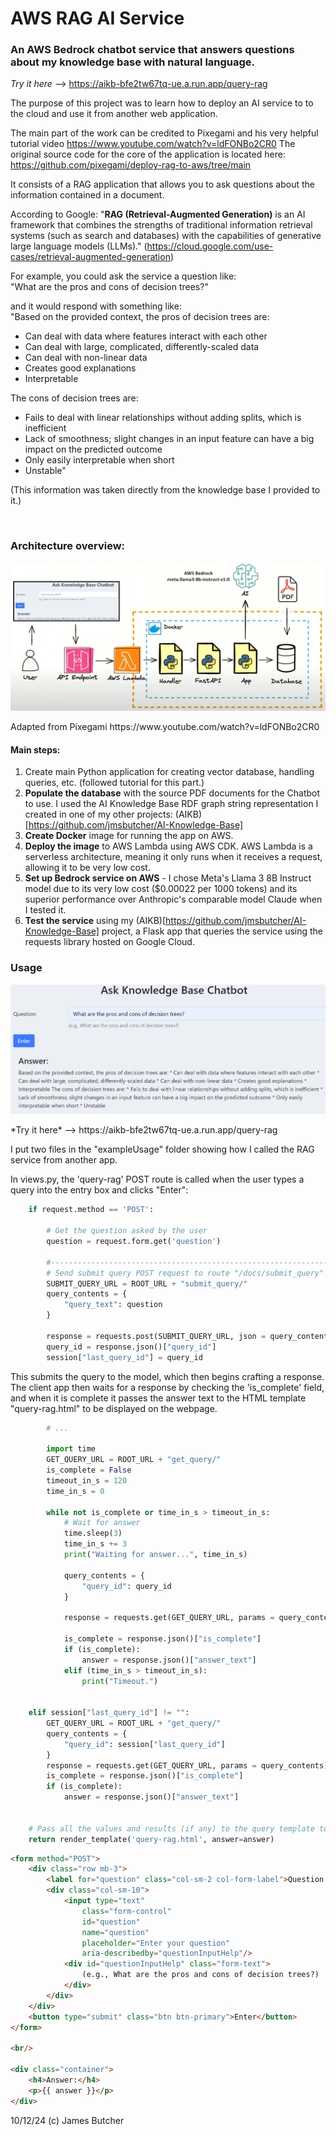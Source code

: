 # AWS RAG AI Service

### An AWS Bedrock chatbot service that answers questions about my knowledge base with natural language.

*Try it here* --> https://aikb-bfe2tw67tq-ue.a.run.app/query-rag

The purpose of this project was to learn how to deploy an AI service to to the cloud and use it from another web application.

The main part of the work can be credited to Pixegami and his very helpful tutorial video https://www.youtube.com/watch?v=ldFONBo2CR0
The original source code for the core of the application is located here: https://github.com/pixegami/deploy-rag-to-aws/tree/main

It consists of a RAG application that allows you to ask questions about the information contained in a document.

According to Google: "**RAG (Retrieval-Augmented Generation)** is an AI framework that combines the strengths of traditional information retrieval systems (such as search and databases) with the capabilities of generative large language models (LLMs)." (https://cloud.google.com/use-cases/retrieval-augmented-generation)

For example, you could ask the service a question like:
<br>
"What are the pros and cons of decision trees?" 

and it would respond with something like: 
<br>
"Based on the provided context, the pros of decision trees are: 
* Can deal with data where features interact with each other
* Can deal with large, complicated, differently-scaled data
* Can deal with non-linear data
* Creates good explanations
* Interpretable
  
The cons of decision trees are:
* Fails to deal with linear relationships without adding splits, which is inefficient
* Lack of smoothness; slight changes in an input feature can have a big impact on the predicted outcome
* Only easily interpretable when short
* Unstable"
  
(This information was taken directly from the knowledge base I provided to it.)

<br>

### Architecture overview:

<p align="center">
  <img src="https://github.com/jmsbutcher/AWS-RAG-AI-service/blob/main/readmeImages/architectureDiagram.png">
</p>
Adapted from Pixegami https://www.youtube.com/watch?v=ldFONBo2CR0

#### Main steps:

1. Create main Python application for creating vector database, handling queries, etc. (followed tutorial for this part.)
2. **Populate the database** with the source PDF documents for the Chatbot to use. I used the AI Knowledge Base RDF graph string representation I created in one of my other projects: (AIKB)[https://github.com/jmsbutcher/AI-Knowledge-Base]
3. **Create Docker** image for running the app on AWS.
4. **Deploy the image** to AWS Lambda using AWS CDK. AWS Lambda is a serverless architecture, meaning it only runs when it receives a request, allowing it to be very low cost.
5. **Set up Bedrock service on AWS** - I chose Meta's Llama 3 8B Instruct model due to its very low cost ($0.00022 per 1000 tokens) and its superior performance over Anthropic's comparable model Claude when I tested it.
6. **Test the service** using my (AIKB)[https://github.com/jmsbutcher/AI-Knowledge-Base] project, a Flask app that queries the service using the requests library hosted on Google Cloud.

### Usage

<p align="center">
  <img src="https://github.com/jmsbutcher/AWS-RAG-AI-service/blob/main/readmeImages/usageScreenshot.png">
</p>
*Try it here* --> https://aikb-bfe2tw67tq-ue.a.run.app/query-rag

I put two files in the "exampleUsage" folder showing how I called the RAG service from another app.

In views.py, the 'query-rag' POST route is called when the user types a query into the entry box and clicks "Enter":

```python
    if request.method == 'POST':

        # Get the question asked by the user
        question = request.form.get('question')

        #------------------------------------------------------------------------------
        # Send submit query POST request to route "/docs/submit_query"
        SUBMIT_QUERY_URL = ROOT_URL + "submit_query/"
        query_contents = {
            "query_text": question
        }

        response = requests.post(SUBMIT_QUERY_URL, json = query_contents)
        query_id = response.json()["query_id"]
        session["last_query_id"] = query_id
```

This submits the query to the model, which then begins crafting a response. The client app then waits for a response by checking the 'is_complete' field, and when it is complete it passes the answer text to the HTML template "query-rag.html" to be displayed on the webpage.

```python
        # ...

        import time
        GET_QUERY_URL = ROOT_URL + "get_query/"
        is_complete = False
        timeout_in_s = 120
        time_in_s = 0

        while not is_complete or time_in_s > timeout_in_s:
            # Wait for answer
            time.sleep(3)
            time_in_s += 3
            print("Waiting for answer...", time_in_s)

            query_contents = {
                "query_id": query_id
            }

            response = requests.get(GET_QUERY_URL, params = query_contents)

            is_complete = response.json()["is_complete"]
            if (is_complete):
                answer = response.json()["answer_text"]
            elif (time_in_s > timeout_in_s):
                print("Timeout.")
                

    elif session["last_query_id"] != "":
        GET_QUERY_URL = ROOT_URL + "get_query/"
        query_contents = {
            "query_id": session["last_query_id"]
        }
        response = requests.get(GET_QUERY_URL, params = query_contents)
        is_complete = response.json()["is_complete"]
        if (is_complete):
            answer = response.json()["answer_text"]


    # Pass all the values and results (if any) to the query template to be displayed
    return render_template('query-rag.html', answer=answer)
```

```html
<form method="POST">
    <div class="row mb-3">
        <label for="question" class="col-sm-2 col-form-label">Question:</label>
        <div class="col-sm-10">
            <input type="text"
                class="form-control"
                id="question"
                name="question"
                placeholder="Enter your question"
                aria-describedby="questionInputHelp"/>
            <div id="questionInputHelp" class="form-text">
                (e.g., What are the pros and cons of decision trees?)
            </div>
        </div>
    </div>
    <button type="submit" class="btn btn-primary">Enter</button>
</form>

<br/>

<div class="container">
    <h4>Answer:</h4>
    <p>{{ answer }}</p>
</div>
```
   
10/12/24
(c) James Butcher
